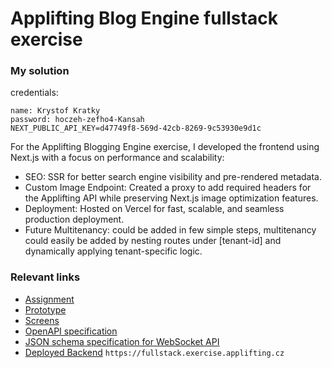 # Applifting Blog Engine fullstack exercise

### My solution

credentials:

```
name: Krystof Kratky
password: hoczeh-zefho4-Kansah
NEXT_PUBLIC_API_KEY=d47749f8-569d-42cb-8269-9c53930e9d1c
```

For the Applifting Blogging Engine exercise, I developed the frontend using Next.js with a focus on performance and scalability:

- SEO: SSR for better search engine visibility and pre-rendered metadata.
- Custom Image Endpoint: Created a proxy to add required headers for the Applifting API while preserving Next.js image optimization features.
- Deployment: Hosted on Vercel for fast, scalable, and seamless production deployment.
- Future Multitenancy: could be added in few simple steps, multitenancy could easily be added by nesting routes under [tenant-id] and dynamically applying tenant-specific logic.

### Relevant links

- [Assignment](https://github.com/Applifting/fullstack-exercise/blob/master/assignment.md)
- [Prototype](https://www.figma.com/proto/VagZOrr3TjTAxGCpCUTSrO/Applifting-%7C-Full-Stack-Cvi%C4%8Den%C3%AD?node-id=2%3A3&viewport=148%2C245%2C0.12103988230228424&scaling=min-zoom)
- [Screens](https://www.figma.com/file/VagZOrr3TjTAxGCpCUTSrO/Applifting-|-Full-Stack-Cvičení)
- [OpenAPI specification](https://github.com/Applifting/fullstack-exercise/blob/master/api.yml)
- [JSON schema specification for WebSocket API](https://github.com/Applifting/fullstack-exercise/blob/master/ws.json)
- [Deployed Backend](https://fullstack.exercise.applifting.cz) `https://fullstack.exercise.applifting.cz`
